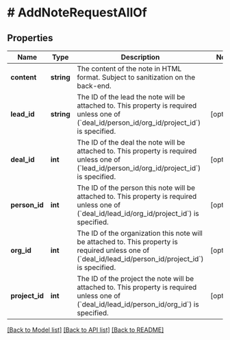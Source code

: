# # AddNoteRequestAllOf

## Properties

Name | Type | Description | Notes
------------ | ------------- | ------------- | -------------
**content** | **string** | The content of the note in HTML format. Subject to sanitization on the back-end. |
**lead_id** | **string** | The ID of the lead the note will be attached to. This property is required unless one of (&#x60;deal_id/person_id/org_id/project_id&#x60;) is specified. | [optional]
**deal_id** | **int** | The ID of the deal the note will be attached to. This property is required unless one of (&#x60;lead_id/person_id/org_id/project_id&#x60;) is specified. | [optional]
**person_id** | **int** | The ID of the person this note will be attached to. This property is required unless one of (&#x60;deal_id/lead_id/org_id/project_id&#x60;) is specified. | [optional]
**org_id** | **int** | The ID of the organization this note will be attached to. This property is required unless one of (&#x60;deal_id/lead_id/person_id/project_id&#x60;) is specified. | [optional]
**project_id** | **int** | The ID of the project the note will be attached to. This property is required unless one of (&#x60;deal_id/lead_id/person_id/org_id&#x60;) is specified. | [optional]

[[Back to Model list]](../README.md#documentation-for-models) [[Back to API list]](../README.md#documentation-for-api-endpoints) [[Back to README]](../README.md)
